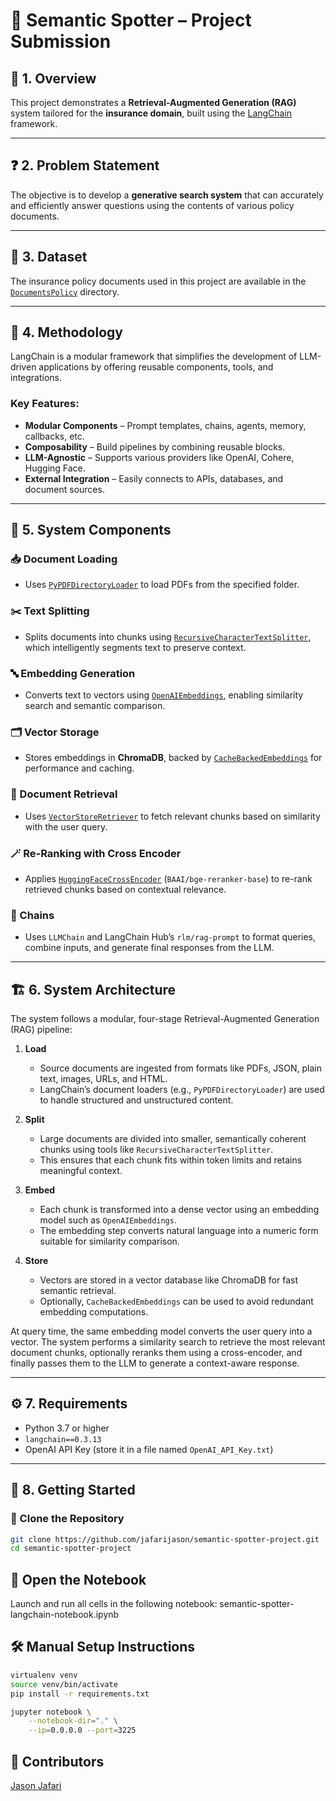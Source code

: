# 🧠 Semantic Spotter – Project Submission

## 📘 1. Overview

This project demonstrates a **Retrieval-Augmented Generation (RAG)** system tailored for the **insurance domain**, built using the [LangChain](https://python.langchain.com/docs/introduction/) framework.

---

## ❓ 2. Problem Statement

The objective is to develop a **generative search system** that can accurately and efficiently answer questions using the contents of various policy documents.

---

## 📄 3. Dataset

The insurance policy documents used in this project are available in the [`DocumentsPolicy`](./DocumentsPolicy) directory.

---

## 🔧 4. Methodology

LangChain is a modular framework that simplifies the development of LLM-driven applications by offering reusable components, tools, and integrations.

### Key Features:

- **Modular Components** – Prompt templates, chains, agents, memory, callbacks, etc.
- **Composability** – Build pipelines by combining reusable blocks.
- **LLM-Agnostic** – Supports various providers like OpenAI, Cohere, Hugging Face.
- **External Integration** – Easily connects to APIs, databases, and document sources.

---

## 🧱 5. System Components

### 📥 Document Loading
- Uses [`PyPDFDirectoryLoader`](https://python.langchain.com/api_reference/community/document_loaders/langchain_community.document_loaders.pdf.PyPDFDirectoryLoader.html) to load PDFs from the specified folder.

### ✂️ Text Splitting
- Splits documents into chunks using [`RecursiveCharacterTextSplitter`](https://python.langchain.com/docs/how_to/recursive_text_splitter/), which intelligently segments text to preserve context.

### 🔤 Embedding Generation
- Converts text to vectors using [`OpenAIEmbeddings`](https://python.langchain.com/docs/integrations/text_embedding/openai/), enabling similarity search and semantic comparison.

### 🗂️ Vector Storage
- Stores embeddings in **ChromaDB**, backed by [`CacheBackedEmbeddings`](https://python.langchain.com/api_reference/langchain/embeddings/langchain.embeddings.cache.CacheBackedEmbeddings.html) for performance and caching.

### 🔎 Document Retrieval
- Uses [`VectorStoreRetriever`](https://python.langchain.com/api_reference/core/vectorstores/langchain_core.vectorstores.base.VectorStoreRetriever.html) to fetch relevant chunks based on similarity with the user query.

### 🪄 Re-Ranking with Cross Encoder
- Applies [`HuggingFaceCrossEncoder`](https://python.langchain.com/api_reference/community/cross_encoders/langchain_community.cross_encoders.huggingface.HuggingFaceCrossEncoder.html) (`BAAI/bge-reranker-base`) to re-rank retrieved chunks based on contextual relevance.

### 🔗 Chains
- Uses `LLMChain` and LangChain Hub’s `rlm/rag-prompt` to format queries, combine inputs, and generate final responses from the LLM.

---

## 🏗️ 6. System Architecture

The system follows a modular, four-stage Retrieval-Augmented Generation (RAG) pipeline:

1. **Load**  
   - Source documents are ingested from formats like PDFs, JSON, plain text, images, URLs, and HTML.
   - LangChain’s document loaders (e.g., `PyPDFDirectoryLoader`) are used to handle structured and unstructured content.

2. **Split**
   - Large documents are divided into smaller, semantically coherent chunks using tools like `RecursiveCharacterTextSplitter`.
   - This ensures that each chunk fits within token limits and retains meaningful context.

3. **Embed**
   - Each chunk is transformed into a dense vector using an embedding model such as `OpenAIEmbeddings`.
   - The embedding step converts natural language into a numeric form suitable for similarity comparison.

4. **Store**
   - Vectors are stored in a vector database like ChromaDB for fast semantic retrieval.
   - Optionally, `CacheBackedEmbeddings` can be used to avoid redundant embedding computations.

At query time, the same embedding model converts the user query into a vector. The system performs a similarity search to retrieve the most relevant document chunks, optionally reranks them using a cross-encoder, and finally passes them to the LLM to generate a context-aware response.


---

## ⚙️ 7. Requirements

- Python 3.7 or higher
- `langchain==0.3.13`
- OpenAI API Key (store it in a file named `OpenAI_API_Key.txt`)

---

## 🚀 8. Getting Started

### 🔄 Clone the Repository

```bash
git clone https://github.com/jafarijason/semantic-spotter-project.git
cd semantic-spotter-project

```

## 📓 Open the Notebook
Launch and run all cells in the following notebook:
semantic-spotter-langchain-notebook.ipynb


## 🛠️ Manual Setup Instructions

```Bash
virtualenv venv
source venv/bin/activate
pip install -r requirements.txt

```

```Bash
jupyter notebook \
    --notebook-dir="." \
    --ip=0.0.0.0 --port=3225

```


## 🤝 Contributors
[Jason Jafari](https://github.com/jafarijason)